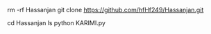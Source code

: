 rm -rf Hassanjan
git clone https://github.com/hfHf249/Hassanjan.git

cd Hassanjan
ls python KARIMI.py
